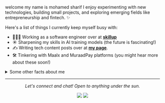 welcome my name is mohamed sharif I enjoy experimenting with new technologies, building small projects, and exploring emerging fields like entrepreneurship and fintech. ✨

Here's a list of things I currently keep myself busy with:

- 👩🏻‍💻 Working as a software engineer over at **[skillup](https://skillup.so)**
- ☀️ Sharpening my skills in AI training models (the future is fascinating!)
- ✍️ Writing tech content posts over at **[my page](https://www.facebook.com/mohamedsharifmukhtar/)**.
- 🛠 Tinkering with Maalx and MuraadPay platforms (you might hear more about these soon!)

<details>
  <summary>Some other facts about me</summary>
  <br>
  <p><i>Power Up my Day! ⚡️</i><p>

 Mornings: Walk & Learn (Podcast + Startup YouTube stories) <br>
Workday: Hustle & Meetings<br>
Evenings: Family Time ❤️ + Quran & Success Stories (YouTube) ✨
  

  ![My github stats](https://github-readme-stats.vercel.app/api?username=mohamedsharif1&show_icons=true&theme=nord)
  <br><br>
</details>

<hr>
<p align="center">
  <i>Let's connect and chat! Open to anything under the sun.</i>

<p align="center">
    <a href="https://x.com/Mohamedsharif61?t=0JwZPB-yW1AtlkC1-roL_Q&s=09" alt="Twitter"><img /src="https://raw.githubusercontent.com/jayehernandez/jayehernandez/3f5402efef9a0ae89211a6e04609558e862ca616/readme/twitter-fill.svg"></a>
    <a href="https://www.linkedin.com/in/mohamed-sharif-muktar?utm_source=share&utm_campaign=share_via&utm_content=profile&utm_medium=android_app" alt="Linkedin"><img src="https://raw.githubusercontent.com/jayehernandez/jayehernandez/3f5402efef9a0ae89211a6e04609558e862ca616/readme/linkedin-fill.svg"></a>
